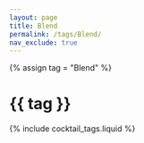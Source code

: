 ```yaml
---
layout: page
title: Blend
permalink: /tags/Blend/
nav_exclude: true
---
```

{% assign tag = "Blend" %}
# {{ tag }}
{% include cocktail_tags.liquid %}

